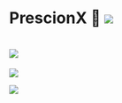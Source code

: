 

# PrescionX 👋 ![](https://komarev.com/ghpvc/?username=prescionx)<br>


# <img src='https://skillicons.dev/icons?i=php,cs'/>

<img src='https://skillicons.dev/icons?i=js,nodejs,py,cs,cpp,c,html,css,php,laravel,bootstrap,scss,tailwind,lua'/>


![](https://github-readme-stats.vercel.app/api/top-langs/?username=prescionx&layout=compact&theme=dark&hide_border=true&custom_title=En%20%C3%87ok%20Kullan%C4%B1lan%20Diller&card_width=400)

